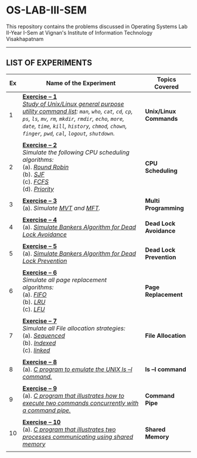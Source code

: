 # OS-LAB-III-SEM

This repository contains the problems discussed in Operating Systems Lab II-Year I-Sem at Vignan's Institute of Information Technology Visakhapatnam

---

## **LIST OF EXPERIMENTS**

| Ex  | Name of the Experiment                                                                                                                                                                                                                                                                                                                                                                                         | Topics Covered           |
| --- | -------------------------------------------------------------------------------------------------------------------------------------------------------------------------------------------------------------------------------------------------------------------------------------------------------------------------------------------------------------------------------------------------------------- | ------------------------ |
| 1   | **[Exercise – 1](Exercise_01_Unix-Linux-Commands)** </br> _[Study of Unix/Linux general purpose utility command list](./Exercise_01_Unix-Linux-Commands/CaseStudyCommands.md): `man`, `who`, `cat`, `cd`, `cp`, `ps`, `ls`, `mv`, `rm`, `mkdir`, `rmdir`, `echo`, `more`, `date`, `time`, `kill`, `history`, `chmod`, `chown`, `finger`, `pwd`, `cal`, `logout`, `shutdown`._                                  | **Unix/Linux Commands**  |
|     |                                                                                                                                                                                                                                                                                                                                                                                                                |                          |
| 2   | **[Exercise – 2](Exercise_02_CPU-Scheduling)** </br> _Simulate the following CPU scheduling algorithms:_ </br> (a). _[Round Robin](./Exercise_02_CPU-Scheduling/A_RoundRobin.c)_ </br> (b). _[SJF](./Exercise_02_CPU-Scheduling/B_ShortestJobFirst.c)_ </br> (c). _[FCFS](./Exercise_02_CPU-Scheduling/C_FirstComeFirstServe.c)_ </br> (d). _[Priority](./Exercise_02_CPU-Scheduling/D_PrioritySchedulling.c)_ | **CPU Scheduling**       |
|     |                                                                                                                                                                                                                                                                                                                                                                                                                |                          |
| 3   | **[Exercise – 3](Exercise_03_Multi-Programming)** </br> (a). _Simulate [MVT](./Exercise_03_Multi-Programming/A_MVT.c) and [MFT](./Exercise_03_Multi-Programming/B_MFT.c)._                                                                                                                                                                                                                                     | **Multi Programming**    |
|     |                                                                                                                                                                                                                                                                                                                                                                                                                |                          |
| 4   | **[Exercise – 4](Exercise_04_Dead-Lock-Avoidance)** </br> (a).  _[Simulate Bankers Algorithm for Dead Lock Avoidance](./Exercise_04_Dead-Lock-Avoidance/BankersDeadLockAvoide.c)_                                                                                                                                                                                                                              | **Dead Lock Avoidance**  |
|     |                                                                                                                                                                                                                                                                                                                                                                                                                |                          |
| 5   | **[Exercise – 5](Exercise_05_Dead-Lock-Prevention)** </br> (a). _[Simulate Bankers Algorithm for Dead Lock Prevention](./Exercise_05_Dead-Lock-Prevention/BankersDeadLockPrevent.c)_                                                                                                                                                                                                                           | **Dead Lock Prevention** |
|     |                                                                                                                                                                                                                                                                                                                                                                                                                |                          |
| 6   | **[Exercise – 6](Exercise_06_Page-Replacement)** </br> _Simulate all page replacement algorithms:_ </br> (a). _[FIFO](./Exercise_06_Page-Replacement/A_FIFO.c)_ </br> (b). _[LRU](./Exercise_06_Page-Replacement/B_LRU.c)_ </br> (c). _[LFU](./Exercise_06_Page-Replacement/C_LFU.c)_                                                                                                                          | **Page Replacement**     |
|     |                                                                                                                                                                                                                                                                                                                                                                                                                |                          |
| 7   | **[Exercise – 7](Exercise_07_File-Allocation)** </br> _Simulate all File allocation strategies:_  </br> (a). _[Sequenced](./Exercise_07_File-Allocation/A_sequenced.c)_  </br> (b). _[Indexed](./Exercise_07_File-Allocation/B_indexed.c)_ </br> (c). _[linked](./Exercise_07_File-Allocation/C_linked.c)_                                                                                                     | **File Allocation**      |
|     |                                                                                                                                                                                                                                                                                                                                                                                                                |                          |
| 8   | **[Exercise – 8](Exercise_08_ls_l_command)** </br> (a). _[C program to emulate the UNIX ls –l command.](/Exercise_08_ls_l_command/UNIX_ls_l_command.c)_                                                                                                                                                                                                                                                        | **ls –l command**        |
|     |                                                                                                                                                                                                                                                                                                                                                                                                                |                          |
| 9   | **[Exercise – 9](Exercise_09_Command-Pipe)** </br> (a). _[C program that illustrates how to execute two commands concurrently with a command pipe.](/Exercise_09_Command-Pipe/commandPipe.c)_                                                                                                                                                                                                                  | **Command Pipe**         |
|     |                                                                                                                                                                                                                                                                                                                                                                                                                |                          |
| 10  | **[Exercise – 10](Exercise_10_Shared-Memory)** </br> (a). _[C program that illustrates two processes communicating using shared memory](/Exercise_10_Shared-Memory/sharedMemory.c)_                                                                                                                                                                                                                            | **Shared Memory**        |
|     |                                                                                                                                                                                                                                                                                                                                                                                                                |                          |
